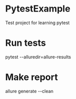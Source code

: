# PytestExample
Test project for learning pytest
# Run tests
pytest --alluredir=allure-results
# Make report
allure generate --clean
